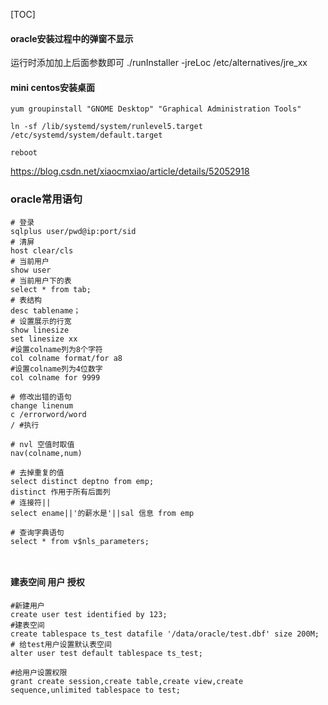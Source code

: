 [TOC]


#### oracle安装过程中的弹窗不显示
运行时添加加上后面参数即可
./runInstaller -jreLoc /etc/alternatives/jre_xx


#### mini centos安装桌面
```
yum groupinstall "GNOME Desktop" "Graphical Administration Tools"

ln -sf /lib/systemd/system/runlevel5.target /etc/systemd/system/default.target

reboot
```

https://blog.csdn.net/xiaocmxiao/article/details/52052918


### oracle常用语句

```
# 登录
sqlplus user/pwd@ip:port/sid
# 清屏
host clear/cls
# 当前用户
show user 
# 当前用户下的表
select * from tab; 
# 表结构
desc tablename；
# 设置展示的行宽
show linesize
set linesize xx
#设置colname列为8个字符 
col colname format/for a8
#设置colname列为4位数字
col colname for 9999

# 修改出错的语句
change linenum 
c /errorword/word
/ #执行

# nvl 空值时取值 
nav(colname,num)

# 去掉重复的值 
select distinct deptno from emp;
distinct 作用于所有后面列
# 连接符||
select ename||'的薪水是'||sal 信息 from emp

# 查询字典语句
select * from v$nls_parameters;



```

#### 建表空间 用户 授权

```
#新建用户
create user test identified by 123;
#建表空间
create tablespace ts_test datafile '/data/oracle/test.dbf' size 200M;
# 给test用户设置默认表空间
alter user test default tablespace ts_test;

#给用户设置权限
grant create session,create table,create view,create sequence,unlimited tablespace to test;


```
